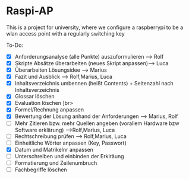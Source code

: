 # Raspi-AP
This is a project for university, where we configure a raspberrypi to be a wlan access point with a regularly switching key

To-Do:

- [x] Anforderungsanalyse (alle Punkte) auszuformulieren --> Rolf    <br>
- [x] Skripte Absätze überarbeiten (neues Skript anpassen)--> Luca   <br>
- [x] Überarbeiten Lösungsidee --> Marius                            <br>
- [x] Fazit und Ausblick --> Rolf,Marius, Luca                       <br>
- [x] Inhaltsverzeichnis umbennen (heißt Contents) + Seitenzahl nach Inhaltsverzeichnis <br>
- [x] Glossar löschen <br>
- [x] Evaluation löschen ]br>
- [x] Formel/Rechnung anpassen <br>
- [x] Bewertung der Lösung anhand der Anforderungen --> Marius, Rolf <br>
- [ ] Mehr Zitieren bzw. mehr Quellen angeben (vorallem Hardware bzw Software erklärung) -->Rolf,Marius, Luca  <br>
- [ ] Rechtschreibung prüfen --> Rolf,Marius, Luca <br>
- [ ] Einheitliche Wörter anpassen (Key, Passwort) <br>
- [x] Datum und Matrikelnr anpassen <br>
- [ ] Unterschreiben und einbinden der Erklräung <br>
- [ ] Formatierung und Zeilenumbruch
- [ ] Fachbegriffe löschen
